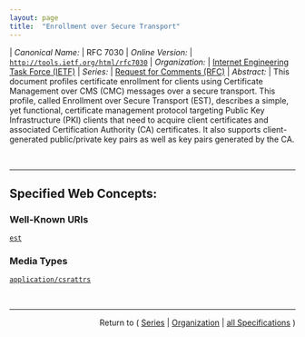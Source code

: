 ```yaml
---
layout: page
title:  "Enrollment over Secure Transport"
---
```


| *Canonical Name:* | RFC 7030
| *Online Version:* | [`http://tools.ietf.org/html/rfc7030`](http://tools.ietf.org/html/rfc7030)
| *Organization:* | [Internet Engineering Task Force (IETF)](..  "List of specification series by this organization")
| *Series:* | [Request for Comments (RFC)](.  "List of specifications in this series")
| *Abstract:* | This document profiles certificate enrollment for clients using Certificate Management over CMS (CMC) messages over a secure transport. This profile, called Enrollment over Secure Transport (EST), describes a simple, yet functional, certificate management protocol targeting Public Key Infrastructure (PKI) clients that need to acquire client certificates and associated Certification Authority (CA) certificates. It also supports client-generated public/private key pairs as well as key pairs generated by the CA.

<br/>
<hr/>

## Specified Web Concepts:

### Well-Known URIs

[`est`](/concepts/well-known-uri/est "The EST server MUST support the use of the path-prefix of &#34;/.well-known/&#34; and the registered name of &#34;est&#34;. Thus, a valid EST server URI path begins with &#34;https://www.example.com/.well-known/est&#34;. Each EST operation is indicated by a path-suffix that indicates the intended operation:")

### Media Types

[`application/csrattrs`](/concepts/media-type/application/csrattrs "Responses to attribute request messages MUST be encoded as the content-type of &#34;application/csrattrs&#34; with a Content-Transfer-Encoding of &#34;base64&#34;.")



<br/>
<hr/>

<p style="text-align: right">Return to ( <a href="./">Series</a> | <a href="../">Organization</a> | <a href="../../">all Specifications</a> )</p>